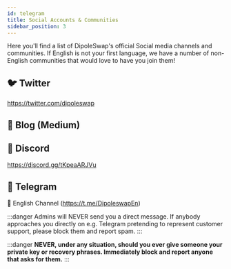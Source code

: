 ```yaml
---
id: telegram
title: Social Accounts & Communities
sidebar_position: 3
---
```


Here you'll find a list of DipoleSwap's official Social media channels and communities. If English is not your first language, we have a number of non-English communities that would love to have you join them!

🐦 **Twitter**
---

https://twitter.com/dipoleswap

📰 **Blog (Medium)**
---




🤖 **Discord**
---

https://discord.gg/tKpeaARJVu

💬 **Telegram**
---

📣  English Channel (https://t.me/DipoleswapEn)



:::danger 
Admins will NEVER send you a direct message. If anybody approaches you directly on e.g. Telegram pretending to represent customer support, please block them and report spam.
:::

:::danger 
**NEVER, under any situation, should you ever give someone your private key or recovery phrases. Immediately block and report anyone that asks for them.**
:::
